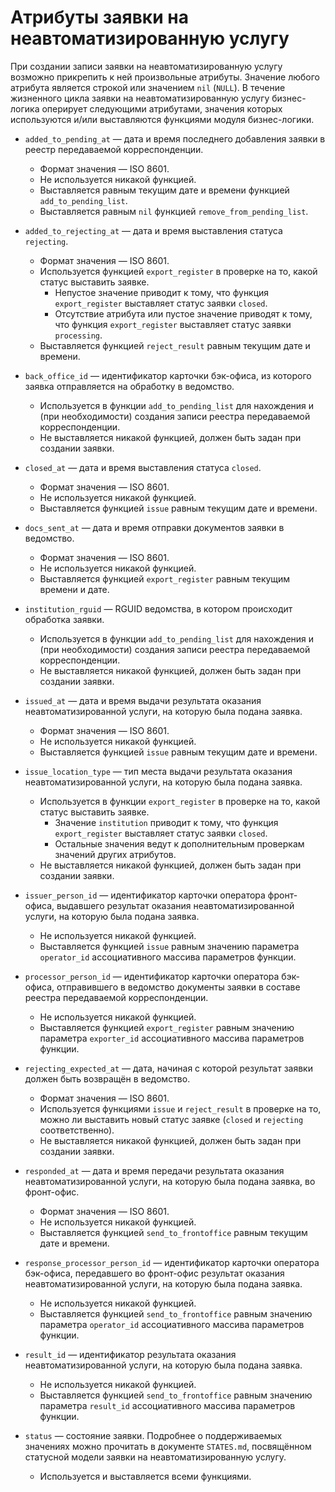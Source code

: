 # Атрибуты заявки на неавтоматизированную услугу

При создании записи заявки на неавтоматизированную услугу возможно прикрепить к
ней произвольные атрибуты. Значение любого атрибута является строкой или
значением `nil` (`NULL`). В течение жизненного цикла заявки на
неавтоматизированную услугу бизнес-логика оперирует следующими атрибутами,
значения которых используются и/или выставляются функциями модуля
бизнес-логики.

*   `added_to_pending_at` — дата и время последнего добавления заявки в реестр
    передаваемой корреспонденции.

    -   Формат значения — ISO 8601.
    -   Не используется никакой функцией.
    -   Выставляется равным текущим дате и времени функцией
        `add_to_pending_list`.
    -   Выставляется равным `nil` функцией `remove_from_pending_list`.

*   `added_to_rejecting_at` — дата и время выставления статуса `rejecting`.

    -   Формат значения — ISO 8601.
    -   Используется функцией `export_register` в проверке на то, какой статус
        выставить заявке.
        +   Непустое значение приводит к тому, что функция `export_register`
            выставляет статус заявки `closed`.
        +   Отсутствие атрибута или пустое значение приводят к тому, что
            функция `export_register` выставляет статус заявки `processing`.
    -   Выставляется функцией `reject_result` равным текущим дате и времени.

*   `back_office_id` — идентификатор карточки бэк-офиса, из которого заявка
    отправляется на обработку в ведомство.

    -   Используется в функции `add_to_pending_list` для нахождения и (при
        необходимости) создания записи реестра передаваемой корреспонденции.
    -   Не выставляется никакой функцией, должен быть задан при создании
        заявки.

*   `closed_at` — дата и время выставления статуса `closed`.

    -   Формат значения — ISO 8601.
    -   Не используется никакой функцией.
    -   Выставляется функцией `issue` равным текущим дате и времени.

*   `docs_sent_at` — дата и время отправки документов заявки в ведомство.

    -   Формат значения — ISO 8601.
    -   Не используется никакой функцией.
    -   Выставляется функцией `export_register` равным текущим времени и дате.

*   `institution_rguid` — RGUID ведомства, в котором происходит обработка
    заявки.

    -   Используется в функции `add_to_pending_list` для нахождения и (при
        необходимости) создания записи реестра передаваемой корреспонденции.
    -   Не выставляется никакой функцией, должен быть задан при создании
        заявки.

*   `issued_at` — дата и время выдачи результата оказания неавтоматизированной
    услуги, на которую была подана заявка.

    -   Формат значения — ISO 8601.
    -   Не используется никакой функцией.
    -   Выставляется функцией `issue` равным текущим дате и времени.

*   `issue_location_type` — тип места выдачи результата оказания
    неавтоматизированной услуги, на которую была подана заявка.

    -   Используется в функции `export_register` в проверке на то, какой статус
        выставить заявке.
        +   Значение `institution` приводит к тому, что функция
            `export_register` выставляет статус заявки `closed`.
        +   Остальные значения ведут к дополнительным проверкам значений других
            атрибутов.
    -   Не выставляется никакой функцией, должен быть задан при создании
        заявки.

*   `issuer_person_id` — идентификатор карточки оператора фронт-офиса,
    выдавшего результат оказания неавтоматизированной услуги, на которую была
    подана заявка.

    -   Не используется никакой функцией.
    -   Выставляется функцией `issue` равным значению параметра `operator_id`
        ассоциативного массива параметров функции.

*   `processor_person_id` — идентификатор карточки оператора бэк-офиса,
    отправившего в ведомство документы заявки в составе реестра передаваемой
    корреспонденции.

    -   Не используется никакой функцией.
    -   Выставляется функцией `export_register` равным значению параметра
        `exporter_id` ассоциативного массива параметров функции.

*   `rejecting_expected_at` — дата, начиная с которой результат заявки должен
    быть возвращён в ведомство.

    -   Формат значения — ISO 8601.
    -   Используется функциями `issue` и `reject_result` в проверке на то,
        можно ли выставить новый статус заявке (`closed` и `rejecting`
        соответственно).
    -   Не выставляется никакой функцией, должен быть задан при создании
        заявки.

*   `responded_at` — дата и время передачи результата оказания
    неавтоматизированной услуги, на которую была подана заявка, во фронт-офис.

    -   Формат значения — ISO 8601.
    -   Не используется никакой функцией.
    -   Выставляется функцией `send_to_frontoffice` равным текущим дате и
        времени.

*   `response_processor_person_id` — идентификатор карточки оператора
    бэк-офиса, передавшего во фронт-офис результат оказания
    неавтоматизированной услуги, на которую была подана заявка.

    -   Не используется никакой функцией.
    -   Выставляется функцией `send_to_frontoffice` равным значению параметра
        `operator_id` ассоциативного массива параметров функции.

*   `result_id` — идентификатор результата оказания неавтоматизированной
    услуги, на которую была подана заявка.

    -   Не используется никакой функцией.
    -   Выставляется функцией `send_to_frontoffice` равным значению параметра
        `result_id` ассоциативного массива параметров функции.

*   `status` — состояние заявки. Подробнее о поддерживаемых значениях можно
    прочитать в документе `STATES.md`, посвящённом статусной модели заявки на
    неавтоматизированную услугу.

    -   Используется и выставляется всеми функциями.
